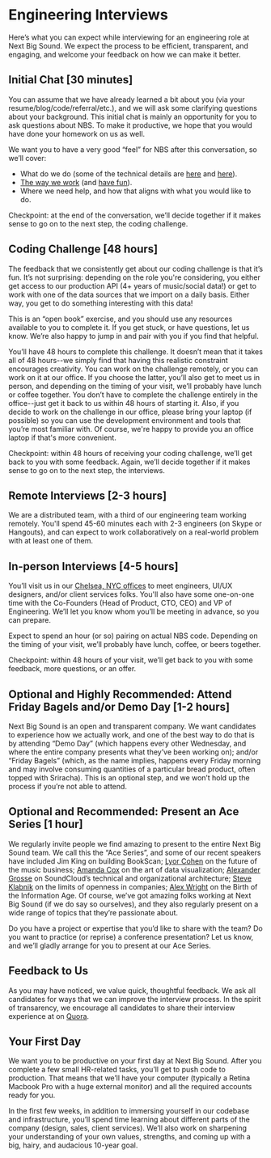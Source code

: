 Engineering Interviews
======================

Here’s what you can expect while interviewing for an engineering role at Next Big Sound. We expect the process to be efficient, transparent, and engaging, and welcome your feedback on how we can make it better.

## Initial Chat [30 minutes]

You can assume that we have already learned a bit about you (via your resume/blog/code/referral/etc.), and we will ask some clarifying questions about your background. This initial chat is mainly an opportunity for you to ask questions about NBS. To make it productive, we hope that you would have done your homework on us as well.

We want you to have a very good “feel” for NBS after this conversation, so we’ll cover:
- What do we do (some of the technical details are [here](http://making.nextbigsound.com) and [here](http://highscalability.com/blog/2014/1/28/how-next-big-sound-tracks-over-a-trillion-song-plays-likes-a.html)).
- [The way we work](https://github.com/nextbigsoundinc/The-Way-We-Work) (and [have fun](https://www.youtube.com/watch?v=5f38YzV6ROM)).
- Where we need help, and how that aligns with what you would like to do.

Checkpoint: at the end of the conversation, we’ll decide together if it makes sense to go on to the next step, the coding challenge.

## Coding Challenge [48 hours]

The feedback that we consistently get about our coding challenge is that it’s fun. It’s not surprising: depending on the role you're considering, you either get access to our production API (4+ years of music/social data!) or get to work with one of the data sources that we import on a daily basis. Either way, you get to do something interesting with this data!

This is an “open book” exercise, and you should use any resources available to you to complete it. If you get stuck, or have questions, let us know. We’re also happy to jump in and pair with you if you find that helpful.

You’ll have 48 hours to complete this challenge. It doesn’t mean that it takes all of 48 hours--we simply find that having this realistic constraint encourages creativity. You can work on the challenge remotely, or you can work on it at our office. If you choose the latter, you’ll also get to meet us in person, and depending on the timing of your visit, we’ll probably have lunch or coffee together. You don’t have to complete the challenge entirely in the office--just get it back to us within 48 hours of starting it. Also, if you decide to work on the challenge in our office, please bring your laptop (if possible) so you can use the development environment and tools that you’re most familiar with. Of course, we're happy to provide you an office laptop if that's more convenient.

Checkpoint: within 48 hours of receiving your coding challenge, we’ll get back to you with some feedback. Again, we’ll decide together if it makes sense to go on to the next step, the interviews.

## Remote Interviews [2-3 hours]

We are a distributed team, with a third of our engineering team working remotely. You'll spend 45-60 minutes each with 2-3 engineers (on Skype or Hangouts), and can expect to work collaboratively on a real-world problem with at least one of them.

## In-person Interviews [4-5 hours]

You’ll visit us in our [Chelsea, NYC offices](https://www.youtube.com/watch?v=5f38YzV6ROM&feature=youtu.be) to meet engineers, UI/UX designers, and/or client services folks. You'll also have some one-on-one time with the Co-Founders (Head of Product, CTO, CEO) and VP of Engineering. We’ll let you know whom you’ll be meeting in advance, so you can prepare.

Expect to spend an hour (or so) pairing on actual NBS code. Depending on the timing of your visit, we’ll probably have lunch, coffee, or beers together.

Checkpoint: within 48 hours of your visit, we’ll get back to you with some feedback, more questions, or an offer.

## Optional and Highly Recommended: Attend Friday Bagels and/or Demo Day [1-2 hours]

Next Big Sound is an open and transparent company. We want candidates to experience how we actually work, and one of the best way to do that is by attending “Demo Day” (which happens every other Wednesday, and where the entire company presents what they’ve been working on); and/or “Friday Bagels” (which, as the name implies, happens every Friday morning and may involve consuming quantities of a particular bread product, often topped with Sriracha). This is an optional step, and we won’t hold up the process if you’re not able to attend.

## Optional and Recommended: Present an Ace Series [1 hour]

We regularly invite people we find amazing to present to the entire Next Big Sound team. We call this the “Ace Series”, and some of our recent speakers have included Jim King on building BookScan; [Lyor Cohen](http://en.wikipedia.org/wiki/Lyor_Cohen) on the future of the music business; [Amanda Cox](http://amandacox.tumblr.com/) on the art of data visualization; [Alexander Grosse](https://twitter.com/klangberater) on SoundCloud’s technical and organizational architecture; [Steve Klabnik](https://github.com/steveklabnik) on the limits of openness in companies; [Alex Wright](http://www.alexwright.org/) on the Birth of the Information Age. Of course, we’ve got amazing folks working at Next Big Sound (if we do say so ourselves), and they also regularly present on a wide range of topics that they’re passionate about.

Do you have a project or expertise that you’d like to share with the team? Do you want to practice (or reprise) a conference presentation? Let us know, and we’ll gladly arrange for you to present at our Ace Series.

## Feedback to Us

As you may have noticed, we value quick, thoughtful feedback. We ask all candidates for ways that we can improve the interview process. In the spirit of transarency, we encourage all candidates to share their interview experience at on [Quora](http://www.quora.com/Whats-it-like-to-interview-for-an-engineering-role-at-Next-Big-Sound).

## Your First Day

We want you to be productive on your first day at Next Big Sound. After you complete a few small HR-related tasks, you’ll get to push code to production. That means that we’ll have your computer (typically a Retina Macbook Pro with a huge external monitor) and all the required accounts ready for you.

In the first few weeks, in addition to immersing yourself in our codebase and infrastructure, you’ll spend time learning about different parts of the company (design, sales, client services). We’ll also work on sharpening your understanding of your own values, strengths, and coming up with a big, hairy, and audacious 10-year goal.
